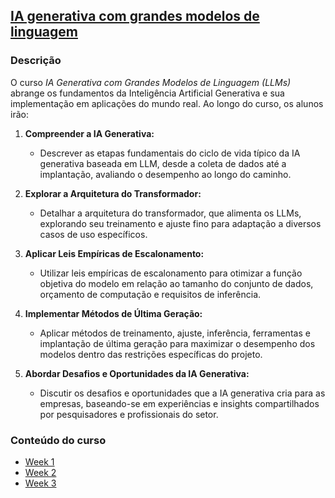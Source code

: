 
## [IA generativa com grandes modelos de linguagem](https://www.coursera.org/learn/generative-ai-with-llms/home/)

### Descrição

O curso *IA Generativa com Grandes Modelos de Linguagem (LLMs)* abrange os fundamentos da Inteligência Artificial Generativa e sua implementação em aplicações do mundo real. Ao longo do curso, os alunos irão:

1. **Compreender a IA Generativa:**
   - Descrever as etapas fundamentais do ciclo de vida típico da IA generativa baseada em LLM, desde a coleta de dados até a implantação, avaliando o desempenho ao longo do caminho.

2. **Explorar a Arquitetura do Transformador:**
   - Detalhar a arquitetura do transformador, que alimenta os LLMs, explorando seu treinamento e ajuste fino para adaptação a diversos casos de uso específicos.

3. **Aplicar Leis Empíricas de Escalonamento:**
   - Utilizar leis empíricas de escalonamento para otimizar a função objetiva do modelo em relação ao tamanho do conjunto de dados, orçamento de computação e requisitos de inferência.

4. **Implementar Métodos de Última Geração:**
   - Aplicar métodos de treinamento, ajuste, inferência, ferramentas e implantação de última geração para maximizar o desempenho dos modelos dentro das restrições específicas do projeto.

5. **Abordar Desafios e Oportunidades da IA Generativa:**
   - Discutir os desafios e oportunidades que a IA generativa cria para as empresas, baseando-se em experiências e insights compartilhados por pesquisadores e profissionais do setor.

### Conteúdo do curso

- [Week 1](week-1\content-week-1.md)
- [Week 2](week-2\content-week-2.md)
- [Week 3](week-3\content-week-3.md)
